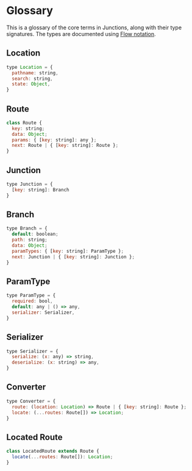 # Glossary

This is a glossary of the core terms in Junctions, along with their type signatures. The types are documented using [Flow notation](http://flowtype.org/docs/quick-reference.html).

## Location

```js
type Location = {
  pathname: string,
  search: string,
  state: Object,
}
```

## Route

```js
class Route {
  key: string;
  data: Object;
  params: { [key: string]: any };
  next: Route | { [key: string]: Route };
}
```

## Junction

```js
type Junction = {
  [key: string]: Branch
}
```

## Branch

```js
type Branch = {
  default: boolean;
  path: string;
  data: Object;
  paramTypes: { [key: string]: ParamType };
  next: Junction | { [key: string]: Junction };
}
```

## ParamType

```js
type ParamType = {
  required: bool,
  default: any | () => any,
  serializer: Serializer,
}
```

## Serializer

```js
type Serializer = {
  serialize: (x: any) => string,
  deserialize: (x: string) => any,
}
```

## Converter

```js
type Converter = {
  route: (location: Location) => Route | { [key: string]: Route };
  locate: (...routes: Route[]) => Location;
}
```

## Located Route

```js
class LocatedRoute extends Route {
  locate(...routes: Route[]): Location;
}
```
